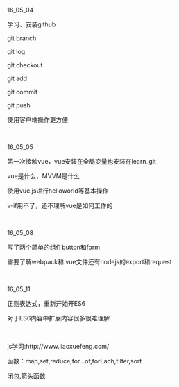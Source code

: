 <p>16_05_04</p>
<p>学习、安装github</p>
<p>git branch </p>
<p>git log </p>
<p>git checkout </p>
<p>git add<p>
<p>git commit</p>
<p>git push</p>
<p>使用客户端操作更方便</p>
<br>
<p>16_05_05</p>
<p>第一次接触vue，vue安装在全局变量也安装在learn_git</p>
<p>vue是什么，MVVM是什么</p>
<p>使用vue.js进行helloworld等基本操作</p>
<p>v-if用不了，还不理解vue是如何工作的</p>
<br>
<p>16_05_08</p>
<p>写了两个简单的组件button和form</p>
<p>需要了解webpack和.vue文件还有nodejs的export和request</p>
<br>
<p>16_05_11</p>
<p>正则表达式，重新开始开ES6</p>
<p>对于ES6内容中扩展内容很多很难理解</p>
<br>
<p>js学习:http://www.liaoxuefeng.com/</p>
<p>函数：map,set,reduce,for...of,forEach,filter,sort</p>
<p>闭包,箭头函数</p>